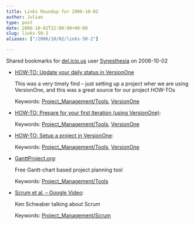 ```yaml
---
title: Links Roundup for 2006-10-02
author: Julian
type: post
date: 2006-10-02T22:00:00+00:00
slug: links-50-2 
aliases: ["/2006/10/02/links-50-2"]

---
```

Shared bookmarks for [del.icio.us][1] user  [Synesthesia][2] on 2006-10-02

  * [HOW-TO: Update your daily status in VersionOne][3]
  
    This was a very timely find &#8211; just setting up a project wher we are using VersionOne, and this was a great source for our project HOW-TOs
  
    Keywords: [Project_Management/Tools][4], [VersionOne][5]
  * [HOW-TO: Prepare for your first Iteration (using VersionOne)][6]:
  
    Keywords: [Project_Management/Tools][4], [VersionOne][5]
  * [HOW-TO: Setup a project in VersionOne][7]:
  
    Keywords: [Project_Management/Tools][4], [VersionOne][5]
  * [GanttProject.org][8]:
  
    Free Gantt-chart based project planning tool
  
    Keywords: [Project_Management/Tools][4]
  * [Scrum et al. &#8211; Google Video][9]:
  
    Ken Schwaber talking about Scrum
  
    Keywords: [Project_Management/Scrum][10]

 [1]: https://del.icio.us/
 [2]: https://del.icio.us/synesthesia
 [3]: https://www.sonjayatandon.com/06-2006/how-to-update-your-daily-status-in-versionone/ "https://www.sonjayatandon.com/06-2006/how-to-update-your-daily-status-in-versionone/"
 [4]: https://del.icio.us/synesthesia/Project_Management/Tools
 [5]: https://del.icio.us/synesthesia/VersionOne
 [6]: https://www.sonjayatandon.com/06-2006/how-to-prepare-for-your-first-iteration-using-versionone/ "https://www.sonjayatandon.com/06-2006/how-to-prepare-for-your-first-iteration-using-versionone/"
 [7]: https://www.sonjayatandon.com/05-2006/how-to-setup-a-project-in-versionone/ "https://www.sonjayatandon.com/05-2006/how-to-setup-a-project-in-versionone/"
 [8]: https://ganttproject.sourceforge.net/ "https://ganttproject.sourceforge.net/"
 [9]: https://video.google.com/videoplay?docid=-7230144396191025011 "https://video.google.com/videoplay?docid=-7230144396191025011"
 [10]: https://del.icio.us/synesthesia/Project_Management/Scrum